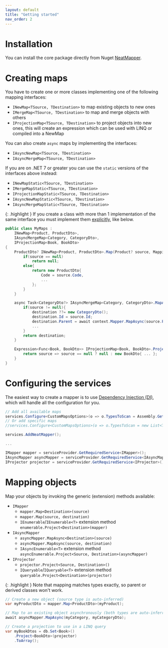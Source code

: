 ```yaml
---
layout: default
title: "Getting started"
nav_order: 2
---
```


# Installation

You can install the core package directly from Nuget [NeatMapper](https://www.nuget.org/packages/NeatMapper).

# Creating maps

You have to create one or more classes implementing one of the following mapping interfaces:
- `INewMap<TSource, TDestination>` to map existing objects to new ones
- `IMergeMap<TSource, TDestination>` to map and merge objects with others
- `IProjectionMap<TSource, TDestination>` to project objects into new ones, this will create an expression which can be used with LINQ or compiled into a NewMap

You can also create `async` maps by implementing the interfaces:
- `IAsyncNewMap<TSource, TDestination>`
- `IAsyncMergeMap<TSource, TDestination>`

If you are on .NET 7 or greater you can use the `static` versions of the interfaces above instead:
- `INewMapStatic<TSource, TDestination>`
- `IMergeMapStatic<TSource, TDestination>`
- `IProjectionMapStatic<TSource, TDestination>`
- `IAsyncNewMapStatic<TSource, TDestination>`
- `IAsyncMergeMapStatic<TSource, TDestination>`

{: .highlight }
If you create a class with more than 1 implementation of the same interface you must implement them [explicitly](https://learn.microsoft.com/en-us/dotnet/csharp/programming-guide/interfaces/explicit-interface-implementation), like below.

```csharp
public class MyMaps :
    INewMap<Product, ProductDto>,
    IAsyncMergeMap<Category, CategoryDto>,
    IProjectionMap<Book, BookDto>
{
    ProductDto? INewMap<Product, ProductDto>.Map(Product? source, MappingContext context){
        if(source == null)
            return null;
        else{
            return new ProductDto{
                Code = source.Code,
                ...
            };
        }
    }

    async Task<CategoryDto?> IAsyncMergeMap<Category, CategoryDto>.MapAsync(Category? source, CategoryDto? destination, AsyncMappingContext context){
        if(source != null){
            destination ??= new CategoryDto();
            destination.Id = source.Id;
            destination.Parent = await context.Mapper.MapAsync(source.Parent, destination.Parent, context.CancellationToken);
            ...
        }
        return destination;
    }

    Expression<Func<Book, BookDto>> IProjectionMap<Book, BookDto>.Project(ProjectionContext context){
        return source => source == null ? null : new BookDto{ ... };
    }
}
```

# Configuring the services

The easiest way to create a mapper is to use [Dependency Injection (DI)](https://learn.microsoft.com/en-us/dotnet/core/extensions/dependency-injection), which will handle all the configuration for you.

```csharp
// Add all available maps
services.Configure<CustomMapsOptions>(o => o.TypesToScan = Assembly.GetExecutingAssembly().GetTypes().ToList() );
// Or add specific maps
//services.Configure<CustomMapsOptions>(o => o.TypesToScan = new List<Type>{ typeof(MyMaps), ... });

services.AddNeatMapper();

...

IMapper mapper = serviceProvider.GetRequiredService<IMapper>();
IAsyncMapper asyncMapper = serviceProvider.GetRequiredService<IAsyncMapper>();
IProjector projector = serviceProvider.GetRequiredService<IProjector>();
```

# Mapping objects

Map your objects by invoking the generic (extension) methods available:
- `IMapper`
  - `mapper.Map<Destination>(source)`
  - `mapper.Map(source, destination)`
  - `IEnumerable`/`IEnumerable<T>` extension method `enumerable.Project<Destination>(mapper)`
- `IAsyncMapper`
  - `asyncMapper.MapAsync<Destination>(source)`
  - `asyncMapper.MapAsync(source, destination)`
  - `IAsyncEnumerable<T>` extension method `asyncEnumerable.Project<Source, Destination>(asyncMapper)`
- `IProjector`
  - `projector.Project<Source, Destination>()`
  - `IQueryable`/`IQueryable<T>` extension method `queryable.Project<Destination>(projector)`

{: .highlight }
Note that mapping matches types exactly, so parent or derived classes won't work.

```csharp
// Create a new object (source type is auto-inferred)
var myProductDto = mapper.Map<ProductDto>(myProduct);

// Map to an existing object asynchronously (both types are auto-inferred)
await asyncMapper.MapAsync(myCategory, myCategoryDto);

// Create a projection to use in a LINQ query
var myBookDtos = db.Set<Book>()
    .Project<BookDto>(projector)
    .ToArray();
```
